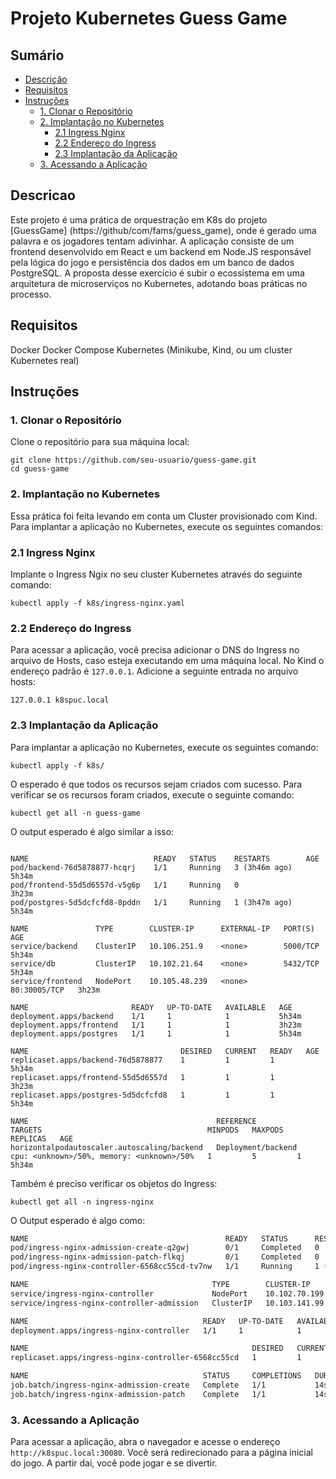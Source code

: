 # Projeto Kubernetes Guess Game

## Sumário
- [Descrição](#descricao)
- [Requisitos](#requisitos)
- [Instruções](#instruções)
  - [1. Clonar o Repositório](#1-clonar-o-repositório)
  - [2. Implantação no Kubernetes](#2-implantação-no-kubernetes)
    - [2.1 Ingress Nginx](#21-ingress-nginx)
    - [2.2 Endereço do Ingress](#22-endereço-do-ingress)
    - [2.3 Implantação da Aplicação](#23-implantação-da-aplicação)
  - [3. Acessando a Aplicação](#3-acessando-a-aplicação)
  
## Descricao
Este projeto é uma prática de orquestração em K8s do projeto [GuessGame] (https://github/com/fams/guess_game), onde é gerado uma palavra e os jogadores tentam adivinhar. A aplicação consiste de um frontend desenvolvido em React e um backend em Node.JS responsável pela lógica do jogo e persistência dos dados em um banco de dados PostgreSQL. A proposta desse exercício é subir o ecossistema em uma arquitetura de microserviços no Kubernetes, adotando boas práticas no processo.

## Requisitos
Docker
Docker Compose
Kubernetes (Minikube, Kind, ou um cluster Kubernetes real)

## Instruções

### 1. Clonar o Repositório
Clone o repositório para sua máquina local:
```
git clone https://github.com/seu-usuario/guess-game.git
cd guess-game
```

### 2. Implantação no Kubernetes
Essa prática foi feita levando em conta um Cluster provisionado com Kind. Para implantar a aplicação no Kubernetes, execute os seguintes comandos:

### 2.1 Ingress Nginx
Implante o Ingress Ngix no seu cluster Kubernetes através do seguinte comando:

```
kubectl apply -f k8s/ingress-nginx.yaml
```

### 2.2 Endereço do Ingress
Para acessar a aplicação, você precisa adicionar o DNS do Ingress no arquivo de Hosts, caso esteja executando em uma máquina local. No Kind o endereço padrão é `127.0.0.1`. Adicione a seguinte entrada no arquivo hosts:

```
127.0.0.1 k8spuc.local
```

### 2.3 Implantação da Aplicação
Para implantar a aplicação no Kubernetes, execute os seguintes comando:

```
kubectl apply -f k8s/
```

O esperado é que todos os recursos sejam criados com sucesso. Para verificar se os recursos foram criados, execute o seguinte comando:

```
kubectl get all -n guess-game
```

O output esperado é algo similar a isso:

```

NAME                            READY   STATUS    RESTARTS        AGE
pod/backend-76d5878877-hcqrj    1/1     Running   3 (3h46m ago)   5h34m
pod/frontend-55d5d6557d-v5g6p   1/1     Running   0               3h23m
pod/postgres-5d5dcfcfd8-8pddn   1/1     Running   1 (3h47m ago)   5h34m

NAME               TYPE        CLUSTER-IP      EXTERNAL-IP   PORT(S)        AGE
service/backend    ClusterIP   10.106.251.9    <none>        5000/TCP       5h34m
service/db         ClusterIP   10.102.21.64    <none>        5432/TCP       5h34m
service/frontend   NodePort    10.105.48.239   <none>        80:30005/TCP   3h23m

NAME                       READY   UP-TO-DATE   AVAILABLE   AGE
deployment.apps/backend    1/1     1            1           5h34m
deployment.apps/frontend   1/1     1            1           3h23m
deployment.apps/postgres   1/1     1            1           5h34m

NAME                                  DESIRED   CURRENT   READY   AGE
replicaset.apps/backend-76d5878877    1         1         1       5h34m
replicaset.apps/frontend-55d5d6557d   1         1         1       3h23m
replicaset.apps/postgres-5d5dcfcfd8   1         1         1       5h34m

NAME                                          REFERENCE            TARGETS                                     MINPODS   MAXPODS   REPLICAS   AGE
horizontalpodautoscaler.autoscaling/backend   Deployment/backend   cpu: <unknown>/50%, memory: <unknown>/50%   1         5         1          5h34m

```

Também é preciso verificar os objetos do Ingress:
```
kubectl get all -n ingress-nginx
```
O Output esperado é algo como:
```bash
NAME                                            READY   STATUS      RESTARTS        AGE
pod/ingress-nginx-admission-create-q2gwj        0/1     Completed   0               5h35m
pod/ingress-nginx-admission-patch-flkqj         0/1     Completed   0               5h35m
pod/ingress-nginx-controller-6568cc55cd-tv7nw   1/1     Running     1 (3h48m ago)   5h35m

NAME                                         TYPE        CLUSTER-IP      EXTERNAL-IP   PORT(S)        AGE
service/ingress-nginx-controller             NodePort    10.102.70.199   <none>        80:30080/TCP   5h35m
service/ingress-nginx-controller-admission   ClusterIP   10.103.141.99   <none>        443/TCP        5h35m

NAME                                       READY   UP-TO-DATE   AVAILABLE   AGE
deployment.apps/ingress-nginx-controller   1/1     1            1           5h35m

NAME                                                  DESIRED   CURRENT   READY   AGE
replicaset.apps/ingress-nginx-controller-6568cc55cd   1         1         1       5h35m

NAME                                       STATUS     COMPLETIONS   DURATION   AGE
job.batch/ingress-nginx-admission-create   Complete   1/1           14s        5h35m
job.batch/ingress-nginx-admission-patch    Complete   1/1           14s        5h35m
```

### 3. Acessando a Aplicação
Para acessar a aplicação, abra o navegador e acesse o endereço `http://k8spuc.local:30080`. Você será redirecionado para a página inicial do jogo. A partir daí, você pode jogar e se divertir.
